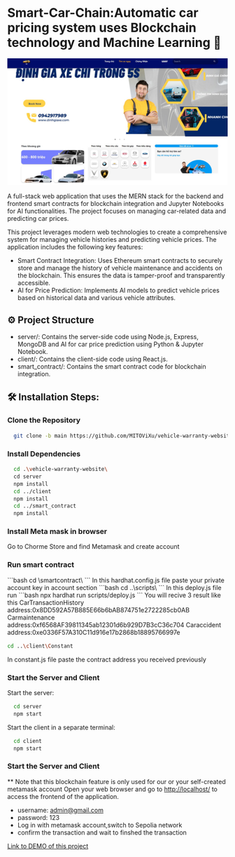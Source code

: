 <h1 align="left" id="title">Smart-Car-Chain:Automatic car pricing system uses Blockchain technology and Machine Learning 👋</h1>
<p align="center"><img src="https://raw.githubusercontent.com/MITOViXu/vehicle-warranty-website/main/client/src/assets/website_img.jpg" alt="project-image"></p>

<p id="description">A full-stack web application that uses the MERN stack for the backend and frontend smart contracts for blockchain integration and Jupyter Notebooks for AI functionalities. The project focuses on managing car-related data and predicting car prices.</p>

This project leverages modern web technologies to create a comprehensive system for managing vehicle histories and predicting vehicle prices. The application includes the following key features:

- Smart Contract Integration: Uses Ethereum smart contracts to securely store and manage the history of vehicle maintenance and accidents on the blockchain. This ensures the data is tamper-proof and transparently accessible.
- AI for Price Prediction: Implements AI models to predict vehicle prices based on historical data and various vehicle attributes.

<h2>⚙ Project Structure</h2>

- server/: Contains the server-side code using Node.js, Express, MongoDB and AI for car price prediction using Python & Jupyter Notebook.
- client/: Contains the client-side code using React.js.
- smart_contract/: Contains the smart contract code for blockchain integration.

<h2>🛠️ Installation Steps:</h2>

<h3>Clone the Repository</h3>

```bash
  git clone -b main https://github.com/MITOViXu/vehicle-warranty-website.git
```

<h3>Install Dependencies</h3>

```bash
  cd .\vehicle-warranty-website\
  cd server
  npm install
  cd ../client
  npm install
  cd ../smart_contract
  npm install
``` 
<h3>Install Meta mask in browser</h3>

Go to Chorme Store and find Metamask and create account

<h3> Run smart contract</h3>
```bash
cd \smartcontract\
```
In this hardhat.config.js file paste your private account key in account section
```bash
cd ..\scripts\
```
In this deploy.js file run 
```bash
npx hardhat run scripts/deploy.js
```
You will recive 3 result like this 
CarTransactionHistory address:0x8DD592A57B885E66b6bAB874751e2722285cb0AB
Carmaintenance address:0xf6568AF39811345ab12301d6b929D7B3cC36c704
Caraccident address:0xe0336F57A310C11d916e17b2868b18895766997e

```bash
cd ..\client\Constant
```
In constant.js file  paste the contract address you received previously

<h3>Start the Server and Client</h3>

Start the server:

```bash
  cd server
  npm start
```

Start the client in a separate terminal:

```bash
  cd client
  npm start
```

<h3>Start the Server and Client</h3>

** Note that this blockchain feature is only used for our or your self-created metamask account 
Open your web browser and go to [http://localhost/](http://localhost/) to access the frontend of the application.

- username: admin@gmail.com
- password: 123
- Log in with metamask account,switch to Sepolia network
- confirm the transaction and wait to finshed the transaction

[Link to DEMO of this project](https://drive.google.com/file/d/1VOyDNEY2DhmZyKcFNrcY-gBIkN0dhWCw/view)
